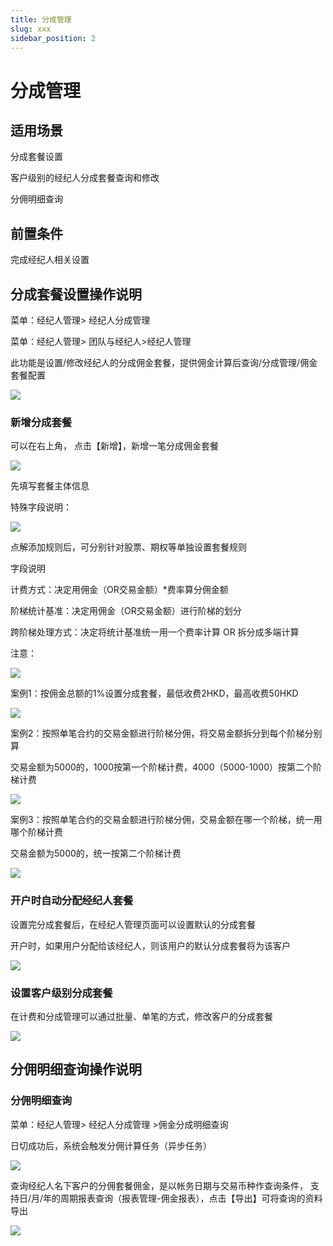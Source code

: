 ```yaml
---
title: 分成管理
slug: xxx
sidebar_position: 2
---
```



# 分成管理

## 适用场景

分成套餐设置

客户级别的经纪人分成套餐查询和修改

分佣明细查询

## 前置条件

完成经纪人相关设置

## 分成套餐设置操作说明

菜单：经纪人管理&gt; 经纪人分成管理 

菜单：经纪人管理&gt; 团队与经纪人&gt;经纪人管理

此功能是设置/修改经纪人的分成佣金套餐，提供佣金计算后查询/分成管理/佣金套餐配置

<img src="/assets/Qzpkb0MZAo9vQ0xGtNGc3MGnnse.png"/>

### **新增分成套餐**

可以在右上角， 点击【新增】，新增一笔分成佣金套餐

<img src="/assets/FavebviC0ot26nxBMWdc6pCwnNg.png"/>

先填写套餐主体信息

特殊字段说明：

<img src="/assets/Kk5EbBXjQoHHhfxKt8Ic8h3FnJg.png"/>

点解添加规则后，可分别针对股票、期权等单独设置套餐规则

字段说明

计费方式：决定用佣金（OR交易金额）*费率算分佣金额

阶梯统计基准：决定用佣金（OR交易金额）进行阶梯的划分

跨阶梯处理方式：决定将统计基准统一用一个费率计算 OR 拆分成多端计算

注意：

<img src="/assets/P11NbZ34KoG8B8xxtfYcDcjFnVb.png"/>

案例1：按佣金总额的1%设置分成套餐，最低收费2HKD，最高收费50HKD

<img src="/assets/AYxbbml32osJQTxT9TxcFkr0nOf.png"/>

案例2：按照单笔合约的交易金额进行阶梯分佣，将交易金额拆分到每个阶梯分别算

交易金额为5000的，1000按第一个阶梯计费，4000（5000-1000）按第二个阶梯计费

<img src="/assets/VdHkbj0z5oPkmAxBoMscVDN6n3b.png"/>

案例3：按照单笔合约的交易金额进行阶梯分佣，交易金额在哪一个阶梯，统一用哪个阶梯计费

交易金额为5000的，统一按第二个阶梯计费

<img src="/assets/Axn9b1g6Ao7QXhxqeShcm6panJg.png"/>

### 开户时自动分配经纪人套餐

设置完分成套餐后，在经纪人管理页面可以设置默认的分成套餐

开户时，如果用户分配给该经纪人，则该用户的默认分成套餐将为该客户

<img src="/assets/HaNdbZw1Ao8i45xTStAcmFi1nIc.png"/>

### 设置客户级别分成套餐

在计费和分成管理可以通过批量、单笔的方式，修改客户的分成套餐

<img src="/assets/Rn8Gbqz3DoIAh7xUExTcgLVJnoc.png"/>

## 分佣明细查询操作说明

### 分佣明细查询

菜单：经纪人管理&gt; 经纪人分成管理 &gt;佣金分成明细查询

日切成功后，系统会触发分佣计算任务（异步任务）

<img src="/assets/CIBkbEqeaoE3oXxKHyqc9MSUn48.png"/>

查询经纪人名下客户的分佣套餐佣金，是以帐务日期与交易币种作查询条件， 支持日/月/年的周期报表查询（报表管理-佣金报表），点击【导出】可将查询的资料导出

<img src="/assets/SP4wbVY3goIBigxhOQ4crKiynGc.png"/>

